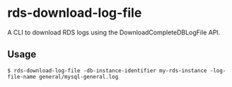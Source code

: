 # rds-download-log-file

A CLI to download RDS logs using the DownloadCompleteDBLogFile API.

## Usage

```
$ rds-download-log-file -db-instance-identifier my-rds-instance -log-file-name general/mysql-general.log
```
